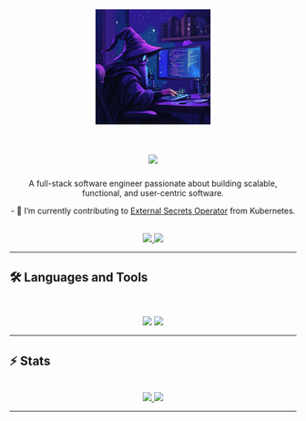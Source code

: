 <div align="center">
  <img src="https://github.com/AddRain1/AddRain1/blob/main/wizardbanner.jpg" alt="Banner of a developer sitting in front of a desk" width="40%" height="40%" />
</div>

<h1 align="center">
  <img src="https://readme-typing-svg.herokuapp.com/?font=Inter&size=48&center=true&vCenter=true&width=500&height=70&color=4493F8&duration=4000&lines=Hi+There!;I'm+Adrian+Vo;" />
</h1>

<p align="center">
  A full-stack software engineer passionate about building scalable, functional, and user-centric software.
</p>

<p align="center">
  - 🌱 I’m currently contributing to <a href="https://github.com/external-secrets/external-secrets">External Secrets Operator</a> from Kubernetes. <br>
</p>

<br>

<div align="center">
  <a href="mailto:adriankvo22@gmail.com">
    <img src="https://img.shields.io/badge/Gmail-333333?style=for-the-badge&logo=gmail&logoColor=red" />
  </a>
  <a href="https://www.linkedin.com/in/adrian-vo-9182162a5" target="_blank">
    <img src="https://img.shields.io/badge/LinkedIn-0077B5?style=for-the-badge&logo=linkedin&logoColor=white" target="_blank" />
  </a>
</div>

<hr>

## 🛠️ Languages and Tools

<br>

<p align="center">
  <img src="https://skillicons.dev/icons?i=go,ts,js,python,c,cpp,html,css,java," />
  <img src="https://skillicons.dev/icons?i=tailwind,nodejs,react,nextjs,postgres,aws,git,github,docker,postman,mysql" />
</p>

<hr>

## ⚡️ Stats

<br>

<div align="center">
  <a href="https://github.com/anuraghazra/github-readme-stats">
    <img height="180em" src="https://github-readme-stats.vercel.app/api?username=AddRain1&show_icons=true&rank_icon=github&theme=tokyonight" />
  </a>
  <a href="https://github.com/anuraghazra/github-readme-stats">
    <img height="180em" src="https://github-readme-stats.vercel.app/api/top-langs/?username=AddRain1&layout=compact&theme=tokyonight" />
  </a>
</div>

<hr>
